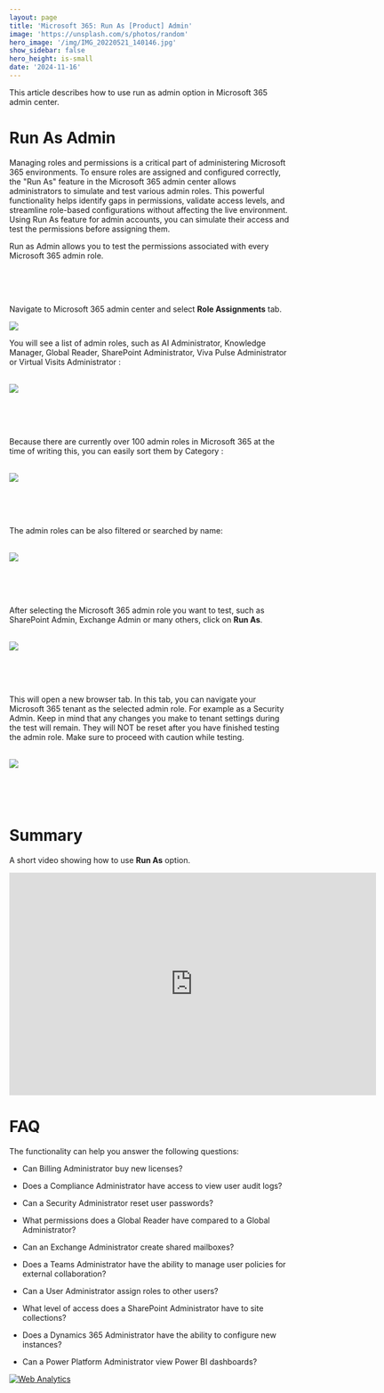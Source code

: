 ```yaml
---
layout: page
title: 'Microsoft 365: Run As [Product] Admin'
image: 'https://unsplash.com/s/photos/random'
hero_image: '/img/IMG_20220521_140146.jpg'
show_sidebar: false
hero_height: is-small
date: '2024-11-16'
---
```




This article describes how to use run as admin option in Microsoft 365 admin center.

<h1> Run As Admin </h1>

Managing roles and permissions is a critical part of administering Microsoft 365 environments. To ensure roles are assigned and configured correctly, the "Run As" feature in the Microsoft 365 admin center allows administrators to simulate and test various admin roles. This powerful functionality helps identify gaps in permissions, validate access levels, and streamline role-based configurations without affecting the live environment. Using Run As feature for admin accounts, you can simulate their access and test the permissions before assigning them.

Run as Admin allows you to test the permissions associated with every Microsoft 365 admin role.

<br/><br/><br/>

Navigate to Microsoft 365 admin center and select **Role Assignments** tab. 

<img src="/articles/img/runasadmin.png" >


You will see a list of admin roles, such as AI Administrator, Knowledge Manager, Global Reader, SharePoint Administrator, Viva Pulse Administrator or Virtual Visits Administrator :

<br/>

<img src="/articles/img/simulateadmin.PNG" >


<br/><br/><br/>

Because there are currently over 100 admin roles in Microsoft 365 at the time of writing this, you can easily sort them by Category :

<br/>

<img src="/articles/img/simulateadmin2.PNG" >

<br/><br/><br/>

The admin roles can be also filtered or searched by name:

<br/>



<img src="/articles/img/simulateadmin3.PNG" >


<br/><br/><br/>

After selecting the Microsoft 365 admin role you want to test, such as SharePoint Admin, Exchange Admin or many others, click on **Run As**. 

<br/>

<img src="/articles/img/compareroles5.PNG" >


<br/><br/><br/>

This will open a new browser tab. In this tab, you can navigate your Microsoft 365 tenant as the selected admin role. For example as a Security Admin. Keep in mind that any changes you make to tenant settings during the test will remain. They will NOT be reset after you have finished testing the admin role. Make sure to proceed with caution while testing.

<br/>

<img src="/articles/img/compareroles6.PNG" >

<br/><br/><br/>

<h1> Summary </h1> 

A short video showing how to use **Run As** option.


<iframe width="660" height="400" src="https://www.youtube.com/embed/-kySXg4ML2c" frameborder="0" allowfullscreen></iframe>



 
<h1>FAQ</h1>

The functionality can help you answer the following questions:

* Can Billing Administrator buy new licenses?

* Does a Compliance Administrator have access to view user audit logs?
* Can a Security Administrator reset user passwords?
* What permissions does a Global Reader have compared to a Global Administrator?
* Can an Exchange Administrator create shared mailboxes?
* Does a Teams Administrator have the ability to manage user policies for external collaboration?
* Can a User Administrator assign roles to other users?
* What level of access does a SharePoint Administrator have to site collections?
* Does a Dynamics 365 Administrator have the ability to configure new instances?
* Can a Power Platform Administrator view Power BI dashboards?




<!-- Default Statcounter code for runasadmin
https://powershellscripts.github.io/articles/en/InformationProtection/simulateadmin/
-->
<script type="text/javascript">
var sc_project=13062629; 
var sc_invisible=0; 
var sc_security="4f7c59cb"; 
var sc_client_storage="disabled"; 
</script>
<script type="text/javascript"
src="https://www.statcounter.com/counter/counter.js"
async></script>
<noscript><div class="statcounter"><a title="Web Analytics"
href="https://statcounter.com/" target="_blank"><img
class="statcounter"
src="https://c.statcounter.com/13062629/0/4f7c59cb/1/"
alt="Web Analytics"
referrerPolicy="no-referrer-when-downgrade"></a></div></noscript>
<!-- End of Statcounter Code -->